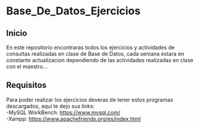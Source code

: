 # Base_De_Datos_Ejercicios

## Inicio
En este repositorio encontraras todos los ejercicios y actividades de consultas realizadas en clase de Base de Datos, cada semana 
estara en constante actualizacion dependiendo de las actividades realizadas en clase con el maestro...

## Requisitos
Para poder realizar los ejercicios deveras de tener estos programas descargados, aqui te dejo sus links:                                     
-MySQL WorkBench: https://www.mysql.com/                                                                                                                                                           
-Xampp: https://www.apachefriends.org/es/index.html

